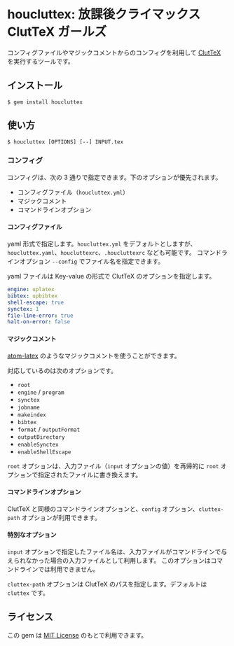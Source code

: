 # houcluttex: 放課後クライマックス ClutTeX ガールズ

コンフィグファイルやマジックコメントからのコンフィグを利用して [ClutTeX](https://github.com/minoki/cluttex/) を実行するツールです。

## インストール

    $ gem install houcluttex

## 使い方

    $ houcluttex [OPTIONS] [--] INPUT.tex

### コンフィグ

コンフィグは、次の 3 通りで指定できます。下のオプションが優先されます。

- コンフィグファイル（`houcluttex.yml`）
- マジックコメント
- コマンドラインオプション

#### コンフィグファイル

yaml 形式で指定します。`houcluttex.yml` をデフォルトとしますが、`houcluttex.yaml`、`houcluttexrc`、`.houcluttexrc` なども可能です。
コマンドラインオプション `--config` でファイル名を指定できます。

yaml ファイルは Key-value の形式で ClutTeX のオプションを指定します。

```houcluttex.yml
engine: uplatex
bibtex: upbibtex
shell-escape: true
synctex: 1
file-line-error: true
halt-on-error: false
```

#### マジックコメント

[atom-latex](https://github.com/thomasjo/atom-latex/wiki/Overridding-Build-Settings) のようなマジックコメントを使うことができます。

対応しているのは次のオプションです。

- `root`
- `engine` / `program`
- `synctex`
- `jobname`
- `makeindex`
- `bibtex`
- `format` / `outputFormat`
- `outputDirectory`
- `enableSynctex`
- `enableShellEscape`

`root` オプションは、入力ファイル（`input` オプションの値）を再帰的に `root` オプションで指定されたファイルに書き換えます。

#### コマンドラインオプション

ClutTeX と同様のコマンドラインオプションと、`config` オプション、`cluttex-path` オプションが利用できます。

#### 特別なオプション

`input` オプションで指定したファイル名は、入力ファイルがコマンドラインで与えられなかった場合の入力ファイルとして利用します。
このオプションはコマンドラインでは利用できません。

`cluttex-path` オプションは ClutTeX のパスを指定します。デフォルトは `cluttex` です。

## ライセンス

この gem は [MIT License](https://opensource.org/licenses/MIT) のもとで利用できます。
